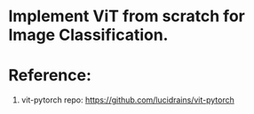 # Implement ViT from scratch for Image Classification.




# Reference:
1. vit-pytorch repo:  https://github.com/lucidrains/vit-pytorch
